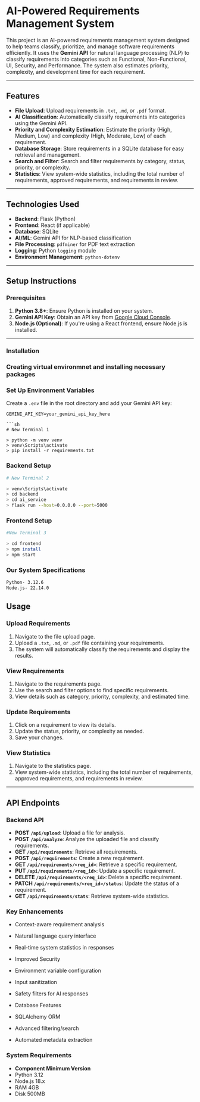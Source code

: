 # AI-Powered Requirements Management System

This project is an AI-powered requirements management system designed to help teams classify, prioritize, and manage software requirements efficiently. It uses the **Gemini API** for natural language processing (NLP) to classify requirements into categories such as Functional, Non-Functional, UI, Security, and Performance. The system also estimates priority, complexity, and development time for each requirement.

---

## Features

- **File Upload**: Upload requirements in `.txt`, `.md`, or `.pdf` format.
- **AI Classification**: Automatically classify requirements into categories using the Gemini API.
- **Priority and Complexity Estimation**: Estimate the priority (High, Medium, Low) and complexity (High, Moderate, Low) of each requirement.
- **Database Storage**: Store requirements in a SQLite database for easy retrieval and management.
- **Search and Filter**: Search and filter requirements by category, status, priority, or complexity.
- **Statistics**: View system-wide statistics, including the total number of requirements, approved requirements, and requirements in review.

---

## Technologies Used

- **Backend**: Flask (Python)
- **Frontend**: React (if applicable)
- **Database**: SQLite
- **AI/ML**: Gemini API for NLP-based classification
- **File Processing**: `pdfminer` for PDF text extraction
- **Logging**: Python `logging` module
- **Environment Management**: `python-dotenv`

---

## Setup Instructions

### Prerequisites

1. **Python 3.8+**: Ensure Python is installed on your system.
2. **Gemini API Key**: Obtain an API key from [Google Cloud Console](https://console.cloud.google.com/).
3. **Node.js (Optional)**: If you're using a React frontend, ensure Node.js is installed.

---
### Installation

### Creating virtual environmnet and installing necessary packages

### Set Up Environment Variables
Create a `.env` file in the root directory and add your Gemini API key:

```env
GEMINI_API_KEY=your_gemini_api_key_here

```sh
# New Terminal 1   

> python -m venv venv
> venv\Scripts\activate
> pip install -r requirements.txt
```
### Backend Setup

```sh
# New Terminal 2

> venv\Scripts\activate
> cd backend
> cd ai_service
> flask run --host=0.0.0.0 --port=5000
```

### Frontend Setup

```sh
#New Terminal 3

> cd frontend
> npm install
> npm start
```
### Our System Specifications
```sh
Python- 3.12.6
Node.js- 22.14.0
```
## Usage

### Upload Requirements
1. Navigate to the file upload page.
2. Upload a `.txt`, `.md`, or `.pdf` file containing your requirements.
3. The system will automatically classify the requirements and display the results.

### View Requirements
1. Navigate to the requirements page.
2. Use the search and filter options to find specific requirements.
3. View details such as category, priority, complexity, and estimated time.

### Update Requirements
1. Click on a requirement to view its details.
2. Update the status, priority, or complexity as needed.
3. Save your changes.

### View Statistics
1. Navigate to the statistics page.
2. View system-wide statistics, including the total number of requirements, approved requirements, and requirements in review.

---

## API Endpoints

### Backend API
- **POST `/api/upload`**: Upload a file for analysis.
- **POST `/api/analyze`**: Analyze the uploaded file and classify requirements.
- **GET `/api/requirements`**: Retrieve all requirements.
- **POST `/api/requirements`**: Create a new requirement.
- **GET `/api/requirements/<req_id>`**: Retrieve a specific requirement.
- **PUT `/api/requirements/<req_id>`**: Update a specific requirement.
- **DELETE `/api/requirements/<req_id>`**: Delete a specific requirement.
- **PATCH `/api/requirements/<req_id>/status`**: Update the status of a requirement.
- **GET `/api/requirements/stats`**: Retrieve system-wide statistics.

### Key Enhancements

- Context-aware requirement analysis

- Natural language query interface

- Real-time system statistics in responses

- Improved Security

- Environment variable configuration

- Input sanitization

- Safety filters for AI responses

- Database Features

- SQLAlchemy ORM

- Advanced filtering/search

- Automated metadata extraction

### System Requirements
- **Component	Minimum Version**
- Python	3.12
- Node.js	18.x
- RAM	4GB
- Disk	500MB



